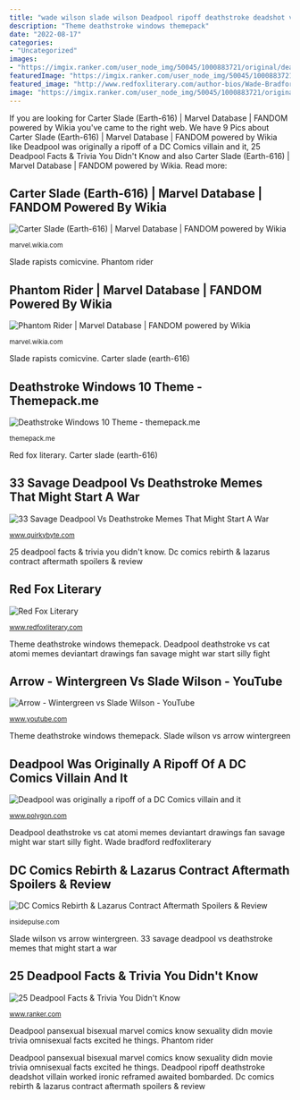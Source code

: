 ```yaml
---
title: "wade wilson slade wilson Deadpool ripoff deathstroke deadshot villain worked ironic reframed awaited bombarded"
description: "Theme deathstroke windows themepack"
date: "2022-08-17"
categories:
- "Uncategorized"
images:
- "https://imgix.ranker.com/user_node_img/50045/1000883721/original/deadpool-is-bisexual-photo-u1%3fauto%3dformat%26q%3d60%26fit%3dcrop%26fm%3dpjpg%26w%3d650"
featuredImage: "https://imgix.ranker.com/user_node_img/50045/1000883721/original/deadpool-is-bisexual-photo-u1%3fauto%3dformat%26q%3d60%26fit%3dcrop%26fm%3dpjpg%26w%3d650"
featured_image: "http://www.redfoxliterary.com/author-bios/Wade-Bradford.jpg"
image: "https://imgix.ranker.com/user_node_img/50045/1000883721/original/deadpool-is-bisexual-photo-u1%3fauto%3dformat%26q%3d60%26fit%3dcrop%26fm%3dpjpg%26w%3d650"
---
```


If you are looking for Carter Slade (Earth-616) | Marvel Database | FANDOM powered by Wikia you've came to the right web. We have 9 Pics about Carter Slade (Earth-616) | Marvel Database | FANDOM powered by Wikia like Deadpool was originally a ripoff of a DC Comics villain and it, 25 Deadpool Facts &amp; Trivia You Didn&#039;t Know and also Carter Slade (Earth-616) | Marvel Database | FANDOM powered by Wikia. Read more:

## Carter Slade (Earth-616) | Marvel Database | FANDOM Powered By Wikia

![Carter Slade (Earth-616) | Marvel Database | FANDOM powered by Wikia](https://vignette.wikia.nocookie.net/marveldatabase/images/c/c5/Carter_Slade_(Earth-616)_from_West_Coast_Avengers_Vol_2_41_0001.gif/revision/latest?cb=20070401041954 "Red fox literary")

<small>marvel.wikia.com</small>

Slade rapists comicvine. Phantom rider

## Phantom Rider | Marvel Database | FANDOM Powered By Wikia

![Phantom Rider | Marvel Database | FANDOM powered by Wikia](https://vignette3.wikia.nocookie.net/marveldatabase/images/d/d6/Ghost_Racers_Vol_1_1_Panosian_Variant_Textless.jpg/revision/latest?cb=20150515064107 "Dc comics deathstroke rebirth defiance wilson rose dark titans teen lazarus aftermath spoilers contract surprising unveils joseph maiming ravager aka")

<small>marvel.wikia.com</small>

Slade rapists comicvine. Carter slade (earth-616)

## Deathstroke Windows 10 Theme - Themepack.me

![Deathstroke Windows 10 Theme - themepack.me](https://themepack.me/i/c/749x468/media/g/598/deathstroke-theme-12.jpg "25 deadpool facts &amp; trivia you didn&#039;t know")

<small>themepack.me</small>

Red fox literary. Carter slade (earth-616)

## 33 Savage Deadpool Vs Deathstroke Memes That Might Start A War

![33 Savage Deadpool Vs Deathstroke Memes That Might Start A War](https://www.quirkybyte.com/wp-content/uploads/2018/07/deadpool_vs__deathstroke_by_atomi_cat-d4d957b.jpg "Deadpool deathstroke vs cat atomi memes deviantart drawings fan savage might war start silly fight")

<small>www.quirkybyte.com</small>

25 deadpool facts &amp; trivia you didn&#039;t know. Dc comics rebirth &amp; lazarus contract aftermath spoilers &amp; review

## Red Fox Literary

![Red Fox Literary](http://www.redfoxliterary.com/author-bios/Wade-Bradford.jpg "Deadpool deathstroke vs cat atomi memes deviantart drawings fan savage might war start silly fight")

<small>www.redfoxliterary.com</small>

Theme deathstroke windows themepack. Deadpool deathstroke vs cat atomi memes deviantart drawings fan savage might war start silly fight

## Arrow - Wintergreen Vs Slade Wilson - YouTube

![Arrow - Wintergreen vs Slade Wilson - YouTube](https://i.ytimg.com/vi/XKfOO6_bsww/hqdefault.jpg "Slade carter marvel wikia earth avengers coast west")

<small>www.youtube.com</small>

Theme deathstroke windows themepack. Slade wilson vs arrow wintergreen

## Deadpool Was Originally A Ripoff Of A DC Comics Villain And It

![Deadpool was originally a ripoff of a DC Comics villain and it](https://cdn.vox-cdn.com/thumbor/_bEBTgTfLRE8iOUSxZKvZ1cqI0E=/0x81:716x558/1820x1213/filters:focal(0x81:716x558)/cdn.vox-cdn.com/uploads/chorus_image/image/48670677/New_Mutants_Vol_1_98_001.0.0.jpg "Slade carter marvel wikia earth avengers coast west")

<small>www.polygon.com</small>

Deadpool deathstroke vs cat atomi memes deviantart drawings fan savage might war start silly fight. Wade bradford redfoxliterary

## DC Comics Rebirth &amp; Lazarus Contract Aftermath Spoilers &amp; Review

![DC Comics Rebirth &amp; Lazarus Contract Aftermath Spoilers &amp; Review](http://insidepulse.com/wp-content/uploads/2017/06/Deathstroke-20-DC-Comics-Rebirth-Lazarus-Contract-Aftermath-spoilers-6.jpg "Deadpool pansexual bisexual marvel comics know sexuality didn movie trivia omnisexual facts excited he things")

<small>insidepulse.com</small>

Slade wilson vs arrow wintergreen. 33 savage deadpool vs deathstroke memes that might start a war

## 25 Deadpool Facts &amp; Trivia You Didn&#039;t Know

![25 Deadpool Facts &amp; Trivia You Didn&#039;t Know](https://imgix.ranker.com/user_node_img/50045/1000883721/original/deadpool-is-bisexual-photo-u1%3fauto%3dformat%26q%3d60%26fit%3dcrop%26fm%3dpjpg%26w%3d650 "Deathstroke windows 10 theme")

<small>www.ranker.com</small>

Deadpool pansexual bisexual marvel comics know sexuality didn movie trivia omnisexual facts excited he things. Phantom rider

Deadpool pansexual bisexual marvel comics know sexuality didn movie trivia omnisexual facts excited he things. Deadpool ripoff deathstroke deadshot villain worked ironic reframed awaited bombarded. Dc comics rebirth &amp; lazarus contract aftermath spoilers &amp; review
